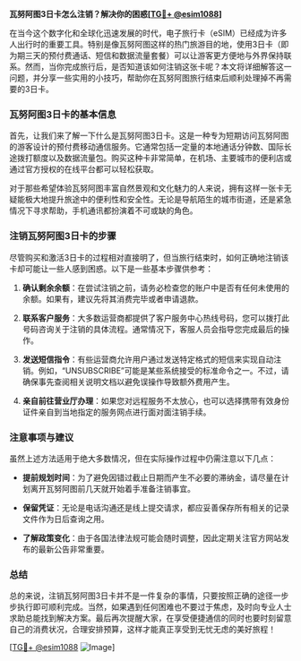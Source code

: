**瓦努阿图3日卡怎么注销？解决你的困惑[[TG💪+ @esim1088](https://t.me/s/esim1088)]**

在当今这个数字化和全球化迅速发展的时代，电子旅行卡（eSIM）已经成为许多人出行时的重要工具。特别是像瓦努阿图这样的热门旅游目的地，使用3日卡（即为期三天的预付费通话、短信和数据流量套餐）可以让游客更方便地与外界保持联系。然而，当你完成旅行后，是否知道该如何注销这张卡呢？本文将详细解答这一问题，并分享一些实用的小技巧，帮助你在瓦努阿图旅行结束后顺利处理掉不再需要的3日卡。

### 瓦努阿图3日卡的基本信息

首先，让我们来了解一下什么是瓦努阿图3日卡。这是一种专为短期访问瓦努阿图的游客设计的预付费移动通信服务。它通常包括一定量的本地通话分钟数、国际长途拨打额度以及数据流量包。购买这种卡非常简单，在机场、主要城市的便利店或通过官方授权的在线平台都可以轻松获取。

对于那些希望体验瓦努阿图丰富自然景观和文化魅力的人来说，拥有这样一张卡无疑能极大地提升旅途中的便利性和安全性。无论是导航陌生的城市街道，还是紧急情况下寻求帮助，手机通讯都扮演着不可或缺的角色。

### 注销瓦努阿图3日卡的步骤

尽管购买和激活3日卡的过程相对直接明了，但当旅行结束时，如何正确地注销该卡却可能让一些人感到困惑。以下是一些基本步骤供参考：

1. **确认剩余余额**：在尝试注销之前，请务必检查您的账户中是否有任何未使用的余额。如果有，建议先将其消费完毕或者申请退款。
   
2. **联系客户服务**：大多数运营商都提供了客户服务中心热线号码，您可以拨打此号码咨询关于注销的具体流程。通常情况下，客服人员会指导您完成最后的操作。

3. **发送短信指令**：有些运营商允许用户通过发送特定格式的短信来实现自动注销。例如，“UNSUBSCRIBE”可能是某些系统接受的标准命令之一。不过，请确保事先查阅相关说明文档以避免误操作导致额外费用产生。

4. **亲自前往营业厅办理**：如果您对远程服务不太放心，也可以选择携带有效身份证件亲自到当地指定的服务网点进行面对面注销手续。

### 注意事项与建议

虽然上述方法适用于绝大多数情况，但在实际操作过程中仍需注意以下几点：

- **提前规划时间**：为了避免因错过截止日期而产生不必要的滞纳金，请尽量在计划离开瓦努阿图前几天就开始着手准备注销事宜。
  
- **保留凭证**：无论是电话沟通还是线上提交请求，都应妥善保存所有相关的记录文件作为日后查询之用。

- **了解政策变化**：由于各国法律法规可能会随时调整，因此定期关注官方网站发布的最新公告非常重要。

### 总结

总的来说，注销瓦努阿图3日卡并不是一件复杂的事情，只要按照正确的途径一步步执行即可顺利完成。当然，如果遇到任何困难也不要过于焦虑，及时向专业人士求助总能找到解决方案。最后再次提醒大家，在享受便捷通信的同时也要时刻留意自己的消费状况，合理安排预算，这样才能真正享受到无忧无虑的美好旅程！

[[TG💪+ @esim1088](https://t.me/s/esim1088) ![Image](https://i.postimg.cc/4NQfJmqS/Snipaste-2025-05-13-00-14-12.png)]